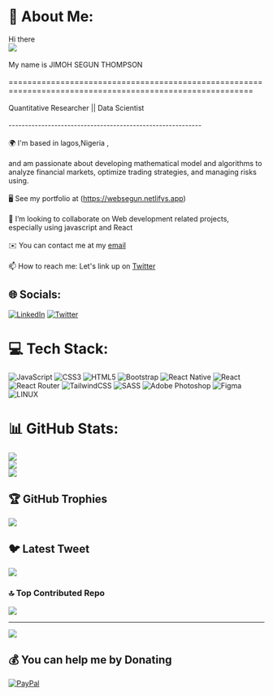 # 💫 About Me:
Hi there<br>![](https://user-images.githubusercontent.com/18350557/176309783-0785949b-9127-417c-8b55-ab5a4333674e.gif)<br><br>My name is JIMOH SEGUN THOMPSON<br><br>==========================================================================================================<br><br>Quantitative Researcher || Data Scientist<br><br>-----------------------------------------------------------<br><br>🌍 I'm based in lagos,Nigeria ,<br> <br>and am passionate about developing mathematical model and algorithms to analyze financial markets, optimize trading strategies, and managing risks using. <br> <br>🖥️ See my portfolio at (https://websegun.netlifys.app)<br>
 <br>👯 I’m looking to collaborate on Web development related projects, especially using javascript and React<br><br>✉️ You can contact me at my [email](jimohsegun13@gmail.com)<br><br>📫 How to reach me: Let's link up on [Twitter](hhttps://twitter.com/jimohThompson)<br>

## 🌐 Socials:
[![LinkedIn](https://img.shields.io/badge/LinkedIn-%230077B5.svg?logo=linkedin&logoColor=white)](https://linkedin.com/in/https://www.linkedin.com/in/segun-jimoh/) [![Twitter](https://img.shields.io/badge/Twitter-%231DA1F2.svg?logo=Twitter&logoColor=white)](https://twitter.com/jimohThompson) 

# 💻 Tech Stack:
![JavaScript](https://img.shields.io/badge/javascript-%23323330.svg?style=for-the-badge&logo=javascript&logoColor=%23F7DF1E) ![CSS3](https://img.shields.io/badge/css3-%231572B6.svg?style=for-the-badge&logo=css3&logoColor=white) ![HTML5](https://img.shields.io/badge/html5-%23E34F26.svg?style=for-the-badge&logo=html5&logoColor=white) ![Bootstrap](https://img.shields.io/badge/bootstrap-%23563D7C.svg?style=for-the-badge&logo=bootstrap&logoColor=white) ![React Native](https://img.shields.io/badge/react_native-%2320232a.svg?style=for-the-badge&logo=react&logoColor=%2361DAFB) ![React](https://img.shields.io/badge/react-%2320232a.svg?style=for-the-badge&logo=react&logoColor=%2361DAFB) ![React Router](https://img.shields.io/badge/React_Router-CA4245?style=for-the-badge&logo=react-router&logoColor=white) ![TailwindCSS](https://img.shields.io/badge/tailwindcss-%2338B2AC.svg?style=for-the-badge&logo=tailwind-css&logoColor=white) ![SASS](https://img.shields.io/badge/SASS-hotpink.svg?style=for-the-badge&logo=SASS&logoColor=white) ![Adobe Photoshop](https://img.shields.io/badge/adobephotoshop-%2331A8FF.svg?style=for-the-badge&logo=adobephotoshop&logoColor=white) 	![Figma](https://img.shields.io/badge/figma-%23F24E1E.svg?style=for-the-badge&logo=figma&logoColor=white) ![LINUX](https://img.shields.io/badge/Linux-FCC624?style=for-the-badge&logo=linux&logoColor=black)
# 📊 GitHub Stats:
![](https://github-readme-stats.vercel.app/api?username=JimohSegun&theme=radical&hide_border=true&include_all_commits=false&count_private=true)<br/>
![](https://github-readme-streak-stats.herokuapp.com/?user=JimohSegun&theme=radical&hide_border=true)<br/>
![](https://github-readme-stats.vercel.app/api/top-langs/?username=JimohSegun&theme=radical&hide_border=true&include_all_commits=false&count_private=true&layout=compact)

## 🏆 GitHub Trophies
![](https://github-profile-trophy.vercel.app/?username=JimohSegun&theme=radical&no-frame=false&no-bg=true&margin-w=4)

## 🐦 Latest Tweet
[![](https://gtce.itsvg.in/api?username=https://twitter.com/jimohThompson)](https://github.com/VishwaGauravIn/github-twitter-card-embed)

### 🔝 Top Contributed Repo
![](https://github-contributor-stats.vercel.app/api?username=JimohSegun&limit=5&theme=dark&combine_all_yearly_contributions=true)

---
[![](https://visitcount.itsvg.in/api?id=JimohSegun&icon=6&color=0)](https://visitcount.itsvg.in)

  ## 💰 You can help me by Donating
[![PayPal](https://img.shields.io/badge/PayPal-00457C?style=for-the-badge&logo=paypal&logoColor=white)](https://paypal.me/jimohsegun?country.x=AE&locale.x=en_US)

  
<!-- Proudly created with GPRM ( https://gprm.itsvg.in ) -->
